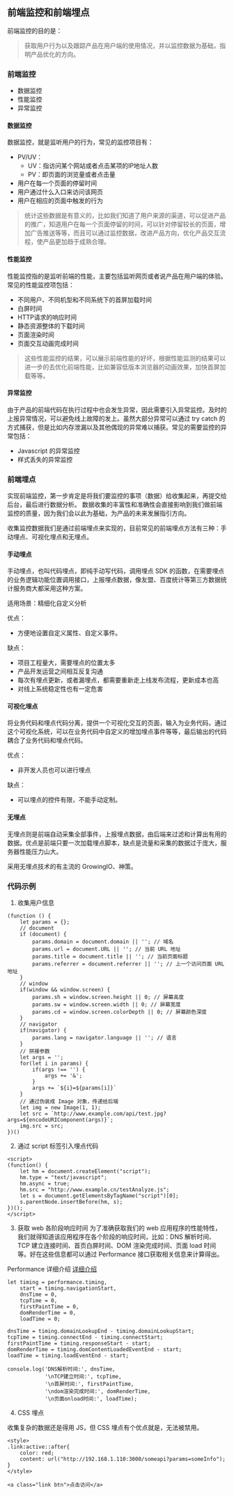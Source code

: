 ## 前端监控和前端埋点

前端监控的目的是：

>获取用户行为以及跟踪产品在用户端的使用情况，并以监控数据为基础，指明产品优化的方向。

### 前端监控

- 数据监控
- 性能监控
- 异常监控

#### 数据监控

数据监控，就是监听用户的行为，常见的监控项目有：

- PV/UV：
    - UV：指访问某个网站或者点击某项的IP地址人数
    - PV：即页面的浏览量或者点击量
- 用户在每一个页面的停留时间
- 用户通过什么入口来访问该网页
- 用户在相应的页面中触发的行为

>统计这些数据是有意义的，比如我们知道了用户来源的渠道，可以促进产品的推广，知道用户在每一个页面停留的时间，可以针对停留较长的页面，增加广告推送等等，而且可以通过监控数据，改进产品方向，优化产品交互流程，使产品更加趋于成熟合理。

#### 性能监控

性能监控指的是监听前端的性能，主要包括监听网页或者说产品在用户端的体验。常见的性能监控项包括：

- 不同用户、不同机型和不同系统下的首屏加载时间
- 白屏时间
- HTTP请求的响应时间
- 静态资源整体的下载时间
- 页面渲染时间
- 页面交互动画完成时间

>这些性能监控的结果，可以展示前端性能的好坏，根据性能监测的结果可以进一步的去优化前端性能，比如兼容低版本浏览器的动画效果，加快首屏加载等等。

#### 异常监控

由于产品的前端代码在执行过程中也会发生异常，因此需要引入异常监控。及时的上报异常情况，可以避免线上故障的发上。虽然大部分异常可以通过 try catch 的方式捕获，但是比如内存泄漏以及其他偶现的异常难以捕获。常见的需要监控的异常包括：

- Javascript 的异常监控
- 样式丢失的异常监控

### 前端埋点

实现前端监控，第一步肯定是将我们要监控的事项（数据）给收集起来，再提交给后台，最后进行数据分析。
数据收集的丰富性和准确性会直接影响到我们做前端监控的质量，因为我们会以此为基础，为产品的未来发展指引方向。

收集监控数据我们是通过前端埋点来实现的，目前常见的前端埋点方法有三种：手动埋点、可视化埋点和无埋点。

#### 手动埋点

手动埋点，也叫代码埋点，即纯手动写代码，调用埋点 SDK 的函数，在需要埋点的业务逻辑功能位置调用接口，上报埋点数据，像友盟、百度统计等第三方数据统计服务商大都采用这种方案。

适用场景：精细化自定义分析

优点：
- 方便地设置自定义属性、自定义事件。

缺点：
- 项目工程量大，需要埋点的位置太多
- 产品开发运营之间相互反复沟通
- 每次有埋点更新，或者漏埋点，都需要重新走上线发布流程，更新成本也高
- 对线上系统稳定性也有一定危害

#### 可视化埋点

将业务代码和埋点代码分离，提供一个可视化交互的页面，输入为业务代码，通过这个可视化系统，可以在业务代码中自定义的增加埋点事件等等，最后输出的代码耦合了业务代码和埋点代码。

优点：
- 非开发人员也可以进行埋点

缺点：
- 可以埋点的控件有限，不能手动定制。

#### 无埋点

无埋点则是前端自动采集全部事件，上报埋点数据，由后端来过滤和计算出有用的数据。优点是前端只要一次加载埋点脚本，缺点是流量和采集的数据过于庞大，服务器性能压力山大。

采用无埋点技术的有主流的 GrowingIO、神策。


### 代码示例

1. 收集用户信息
```
(function () {
    let params = {};
    // document
    if (document) {
        params.domain = document.domain || ''; // 域名
        params.url = document.URL || ''; // 当前 URL 地址
        params.title = document.title || ''; // 当前页面标题
        params.referrer = document.referrer || ''; // 上一个访问页面 URL 地址
    }
    // window
    if(window && window.screen) {
        params.sh = window.screen.height || 0; // 屏幕高度
        params.sw = window.screen.width || 0; // 屏幕宽度
        params.cd = window.screen.colorDepth || 0; // 屏幕颜色深度
    }
    // navigator
    if(navigator) {
        params.lang = navigator.language || ''; // 语言
    }
    // 拼接参数
    let args = '';
    for(let i in params) {
        if(args !== '') {
            args += '&';
        }
        args += `${i}=${params[i]}`
    }
    // 通过伪装成 Image 对象，传递给后端
    let img = new Image(1, 1);
    let src = `http://www.example.com/api/test.jpg?args=${encodeURIComponent(args)}`;
    img.src = src;
})()
```

2. 通过 script 标签引入埋点代码

```
<script>
(function() {
    let hm = document.createElement("script");
    hm.type = "text/javascript";
    hm.async = true;
    hm.src = "http://www.example.cn/testAnalyze.js";
    let s = document.getElementsByTagName("script")[0]; 
    s.parentNode.insertBefore(hm, s);
})();
</script>

```

3. 获取 web 各阶段响应时间
为了准确获取我们的 web 应用程序的性能特性，我们就得知道该应用程序在各个阶段的响应时间，比如：DNS 解析时间、TCP 建立连接时间、首页白屏时间、DOM 渲染完成时间、页面 load 时间等。好在这些信息都可以通过 Performance 接口获取相关信息来计算得出。

Performance 详细介绍 [详细介绍](https://developer.mozilla.org/zh-CN/docs/Web/API/Performance)

```
let timing = performance.timing,
    start = timing.navigationStart,
    dnsTime = 0,
    tcpTime = 0,
    firstPaintTime = 0,
    domRenderTime = 0,
    loadTime = 0;

dnsTime = timing.domainLookupEnd - timing.domainLookupStart;
tcpTime = timing.connectEnd - timing.connectStart;
firstPaintTime = timing.responseStart - start;
domRenderTime = timing.domContentLoadedEventEnd - start;
loadTime = timing.loadEventEnd - start;

console.log('DNS解析时间:', dnsTime, 
            '\nTCP建立时间:', tcpTime, 
            '\n首屏时间:', firstPaintTime,
            '\ndom渲染完成时间:', domRenderTime, 
            '\n页面onload时间:', loadTime);
```

4. CSS 埋点

收集复杂的数据还是得用 JS，但 CSS 埋点有个优点就是，无法被禁用。

```
<style>
.link:active::after{
    color: red;
    content: url("http://192.168.1.110:3000/someapi?params=someInfo");
}
</style>

<a class="link btn">点击访问</a>
```
